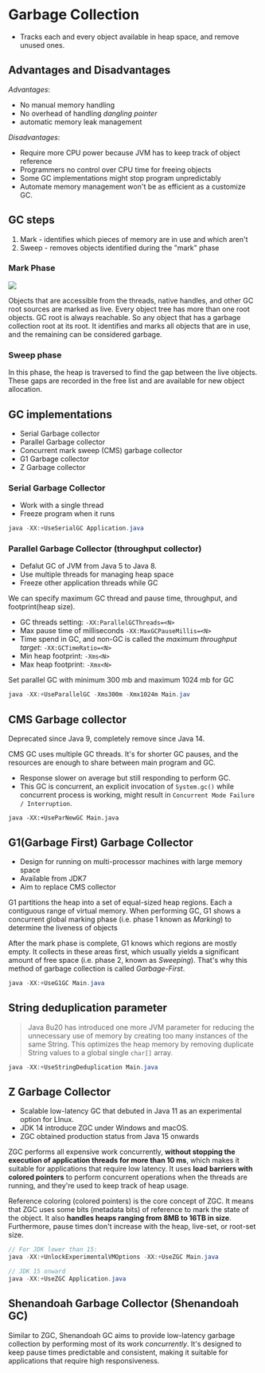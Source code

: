 # Garbage Collection
- Tracks each and every object available in heap space, and remove unused ones.


## Advantages and Disadvantages

*Advantages*:
- No manual memory handling
- No overhead of handling *dangling pointer*
- automatic memory leak management

*Disadvantages*:
- Require more CPU power because JVM has to keep track of object reference
- Programmers no control over CPU time for freeing objects
- Some GC implementations might stop program unpredictably
- Automate memory management won't be as efficient as a customize GC.

## GC steps
1. Mark - identifies which pieces of memory are in use and which aren't
2. Sweep - removes objects identified during the "mark" phase

### Mark Phase

![](images/gc-mark-phase.png)

Objects that are accessible from the threads, native handles, and other GC root sources are marked as live. Every object tree has more than one root objects. GC root is always reachable. So any object that has a garbage collection root at its root. It identifies and marks all objects that are in use, and the remaining can be considered garbage.

### Sweep phase

In this phase, the heap is traversed to find the gap between the live objects. These gaps are recorded in the free list and are available for new object allocation.

## GC implementations

- Serial Garbage collector
- Parallel Garbage collector
- Concurrent mark sweep (CMS) garbage collector 
- G1 Garbage collector
- Z Garbage collector

### Serial Garbage Collector

- Work with a single thread
- Freeze program when it runs

```java
java -XX:+UseSerialGC Application.java
```

### Parallel Garbage Collector (throughput collector)

- Defalut GC of JVM from Java 5 to Java 8.
- Use multiple threads for managing heap space
- Freeze other application threads while GC

We can specify maximum GC thread and pause time, throughput, and footprint(heap  size).

- GC threads setting: `-XX:ParallelGCThreads=<N>`
- Max pause time of milliseconds `-XX:MaxGCPauseMillis=<N>`
- Time spend in GC, and non-GC is called the *maximum throughput target*: `-XX:GCTimeRatio=<N>`
- Min heap footprint: `-Xms<N>`
- Max heap footprint: `-Xmx<N>`

Set parallel GC with minimum 300 mb and maximum 1024 mb for GC
```java
java -XX:+UseParallelGC -Xms300m -Xmx1024m Main.jav
```

## CMS Garbage collector

Deprecated since Java 9, completely remove since Java 14.

CMS GC uses multiple GC threads. It's for shorter GC pauses, and the resources are enough to share between main program and GC.

- Response slower on average but still responding to perform GC.
- This GC is concurrent, an explicit invocation of `System.gc()` while concurrent process is working, might result in `Concurrent Mode Failure / Interruption`.

```
java -XX:+UseParNewGC Main.java
```

## G1(Garbage First) Garbage Collector 

- Design for running on multi-processor machines with large memory space
- Available from JDK7
- Aim to replace CMS collector

G1 partitions the heap into a set of equal-sized heap regions. Each a contiguous range of virtual memory. When performing GC, G1 shows a concurrent global marking phase (i.e. phase 1 known as *Marking*) to determine the liveness of objects

After the mark phase is complete, G1 knows which regions are mostly empty. It collects in these areas first, which usually yields a significant amount of free space (i.e. phase 2, known as *Sweeping*). That's why this method of garbage collection is called *Garbage-First*.

```java
java -XX:+UseG1GC Main.java
```

## String deduplication parameter 

> Java 8u20 has introduced one more JVM parameter for reducing the unnecessary use of memory by creating too many instances of the same String. This optimizes the heap memory by removing duplicate String values to a global single `char[]` array.

```java
java -XX:+UseStringDeduplication Main.java
```

## Z Garbage Collector

- Scalable low-latency GC that debuted in Java 11 as an experimental option for LInux.
- JDK 14 introduce ZGC under Windows and macOS.
- ZGC obtained production status from Java 15 onwards

ZGC performs all expensive work concurrently, **without stopping the execution of application threads for more than 10 ms**, which makes it suitable for applications that require low latency. It uses **load barriers with colored pointers** to perform concurrent operations when the threads are running, and they're used to keep track of heap usage.

Reference coloring (colored pointers) is the core concept of ZGC. It means that ZGC uses some bits (metadata bits) of reference to mark the state of the object. It also **handles heaps ranging from 8MB to 16TB in size**. Furthermore, pause times don't increase with the heap, live-set, or root-set size.

```java
// For JDK lower than 15:
java -XX:+UnlockExperimentalVMOptions -XX:+UseZGC Main.java

// JDK 15 onward
java -XX:+UseZGC Application.java
```

## Shenandoah Garbage Collector (Shenandoah GC)

Similar to ZGC, Shenandoah GC aims to provide low-latency garbage collection by performing most of its work *concurrently*. It's designed to keep pause times predictable and consistent, making it suitable for applications that require high responsiveness.